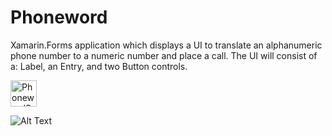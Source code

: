 # Phoneword

Xamarin.Forms application which displays a UI to translate an alphanumeric phone number to a numeric number and place a call. The UI will consist of a: Label, an Entry, and two Button controls.


<img src="Phoneword/PhoneWordScreenShot.png" alt="PhonewordScreenShot" height="42" width="42">

![Alt Text](https://elearning.xamarin.com/forms/xam120/2-layouts/exercise2/images/finished-lab.png)
